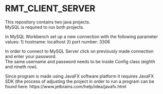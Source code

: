# RMT_CLIENT_SERVER
This repository contains two java projects.  
MySQL is required to run both projects. 

<Setting up Server project>
In MySQL Workbench set up a new connection with the following parameter values:  
1) hostname: localhost
2) port number: 3306

In order to connect to MySQL Server click on previously made connection and enter your password.  
The same username and password needs to be inside Config class (eighth and nineth row).  
  
<Setting up Client project>
Since program is made using JavaFX software platform it requires JavaFX SDK (the process of adjusting the project in order to run a program can be found here: https://www.jetbrains.com/help/idea/javafx.html

